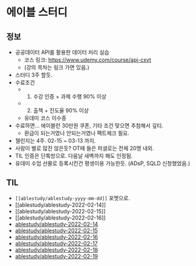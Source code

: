 # 에이블 스터디 
## 정보
- 공공데이터 API를 활용한 데이터 처리 실습
	- 코스 링크: https://www.udemy.com/course/api-cxvt
	- (강의 목차는 링크 가면 있음.)
- 스터디 3주 할듯.
- 수료조건
	- 1) 수강 인증 + 과제 수행 90% 이상
	- 2) 출첵 + 진도율 90% 이상
	- 유데미 코스 이수증
- 수료하면... 에이블런 30만원 쿠폰, 기타 조건 맞으면 추첨해서 깊티.
	- 환급이 되는거였나 안되는거였나 팩트체크 필요.
- 챌린지는 4주. 02-15 ~ 03-13 까지. 
- 사람이 별로 많진 않은듯? OT때 들은 피셜로는 전체 20명 내외.
- TIL 인증은 단톡방으로. 다음날 새벽까지 해도 인정됨. 
- 유데미 수업 선물로 등록시킨건 평생이용 가능한듯. (ADsP, SQLD 신청했었음.)

## TIL
- `[[ablestudy/ablestudy-yyyy-mm-dd]]` 포멧으로.
- [[ablestudy/ablestudy-2022-02-14]]
- [[ablestudy/ablestudy-2022-02-15]]
- [[ablestudy/ablestudy-2022-02-16]]
- [ablestudy/ablestudy-2022-02-14](/ablestudy/ablestudy-2022-02-14.md)
- [ablestudy/ablestudy-2022-02-15](/ablestudy/ablestudy-2022-02-15.md)
- [ablestudy/ablestudy-2022-02-16](/ablestudy/ablestudy-2022-02-16.md)
- [ablestudy/ablestudy-2022-02-17](/ablestudy/ablestudy-2022-02-17.md)
- [ablestudy/ablestudy-2022-02-18](/ablestudy/ablestudy-2022-02-18.md)
- [ablestudy/ablestudy-2022-02-19](/ablestudy/ablestudy-2022-02-19.md)
